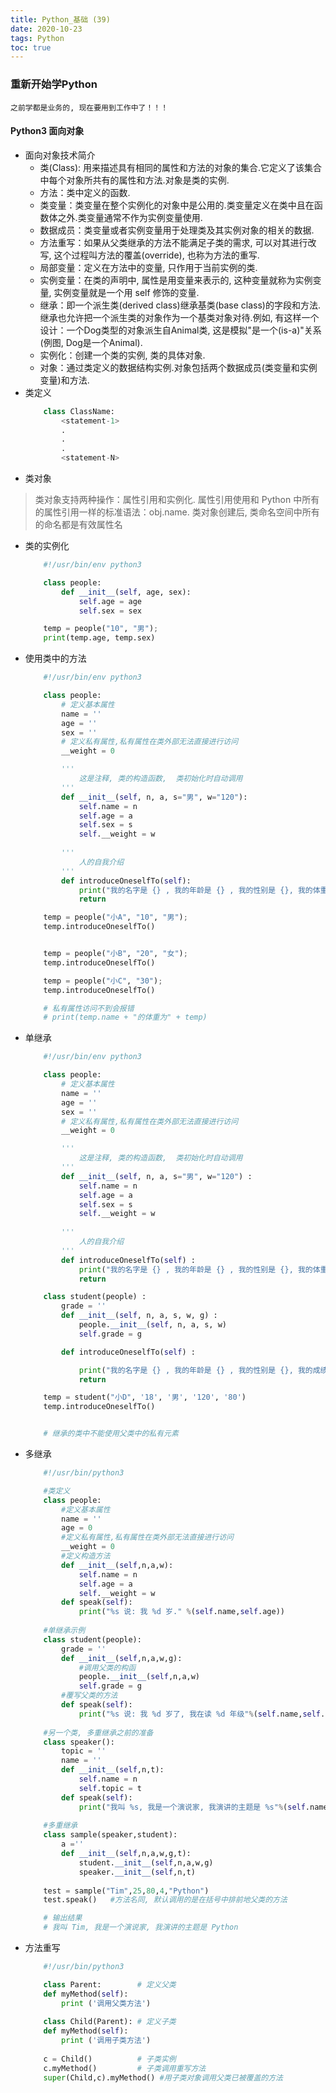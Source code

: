 ```yaml
---
title: Python_基础 (39)
date: 2020-10-23
tags: Python
toc: true
---
```


### 重新开始学Python
    之前学都是业务的, 现在要用到工作中了！！！

<!-- more -->

#### Python3 面向对象
- 面向对象技术简介
    * 类(Class): 用来描述具有相同的属性和方法的对象的集合.它定义了该集合中每个对象所共有的属性和方法.对象是类的实例.
    * 方法：类中定义的函数.
    * 类变量：类变量在整个实例化的对象中是公用的.类变量定义在类中且在函数体之外.类变量通常不作为实例变量使用.
    * 数据成员：类变量或者实例变量用于处理类及其实例对象的相关的数据.
    * 方法重写：如果从父类继承的方法不能满足子类的需求, 可以对其进行改写, 这个过程叫方法的覆盖(override), 也称为方法的重写.
    * 局部变量：定义在方法中的变量, 只作用于当前实例的类.
    * 实例变量：在类的声明中, 属性是用变量来表示的, 这种变量就称为实例变量, 实例变量就是一个用 self 修饰的变量.
    * 继承：即一个派生类(derived class)继承基类(base class)的字段和方法.继承也允许把一个派生类的对象作为一个基类对象对待.例如, 有这样一个设计：一个Dog类型的对象派生自Animal类, 这是模拟"是一个(is-a)"关系(例图, Dog是一个Animal).
    * 实例化：创建一个类的实例, 类的具体对象.
    * 对象：通过类定义的数据结构实例.对象包括两个数据成员(类变量和实例变量)和方法.
- 类定义
    ```python
        class ClassName:
            <statement-1>
            .
            .
            .
            <statement-N>
    ```
- 类对象
> 类对象支持两种操作：属性引用和实例化.
属性引用使用和 Python 中所有的属性引用一样的标准语法：obj.name.
类对象创建后, 类命名空间中所有的命名都是有效属性名
- 类的实例化
    ```python
        #!/usr/bin/env python3
 
        class people:
            def __init__(self, age, sex):
                self.age = age
                self.sex = sex

        temp = people("10", "男");
        print(temp.age, temp.sex)
    ```
- 使用类中的方法
    ```python
        #!/usr/bin/env python3
 
        class people:
            # 定义基本属性
            name = ''
            age = ''
            sex = ''
            # 定义私有属性,私有属性在类外部无法直接进行访问
            __weight = 0

            '''
                这是注释, 类的构造函数,  类初始化时自动调用
            '''
            def __init__(self, n, a, s="男", w="120"):
                self.name = n
                self.age = a
                self.sex = s
                self.__weight = w
            
            '''
                人的自我介绍
            '''
            def introduceOneselfTo(self):
                print("我的名字是 {} , 我的年龄是 {} , 我的性别是 {}, 我的体重是{}".format(self.name, self.age, self.sex, self.__weight))
                return

        temp = people("小A", "10", "男");
        temp.introduceOneselfTo()


        temp = people("小B", "20", "女");
        temp.introduceOneselfTo()

        temp = people("小C", "30");
        temp.introduceOneselfTo()

        # 私有属性访问不到会报错
        # print(temp.name + "的体重为" + temp)
    ```
- 单继承
    ```python
        #!/usr/bin/env python3
 
        class people:
            # 定义基本属性
            name = ''
            age = ''
            sex = ''
            # 定义私有属性,私有属性在类外部无法直接进行访问
            __weight = 0

            '''
                这是注释, 类的构造函数,  类初始化时自动调用
            '''
            def __init__(self, n, a, s="男", w="120") :
                self.name = n
                self.age = a
                self.sex = s
                self.__weight = w
            
            '''
                人的自我介绍
            '''
            def introduceOneselfTo(self) :
                print("我的名字是 {} , 我的年龄是 {} , 我的性别是 {}, 我的体重是{}".format(self.name, self.age, self.sex, self.__weight))
                return

        class student(people) :
            grade = ''
            def __init__(self, n, a, s, w, g) :
                people.__init__(self, n, a, s, w)
                self.grade = g

            def introduceOneselfTo(self) :

                print("我的名字是 {} , 我的年龄是 {} , 我的性别是 {}, 我的成绩是{}".format(self.name, self.age, self.sex, self.grade))
                return

        temp = student("小D", '18', '男', '120', '80')
        temp.introduceOneselfTo()


        # 继承的类中不能使用父类中的私有元素
    ```
- 多继承
    ```python
        #!/usr/bin/python3
 
        #类定义
        class people:
            #定义基本属性
            name = ''
            age = 0
            #定义私有属性,私有属性在类外部无法直接进行访问
            __weight = 0
            #定义构造方法
            def __init__(self,n,a,w):
                self.name = n
                self.age = a
                self.__weight = w
            def speak(self):
                print("%s 说: 我 %d 岁." %(self.name,self.age))
        
        #单继承示例
        class student(people):
            grade = ''
            def __init__(self,n,a,w,g):
                #调用父类的构函
                people.__init__(self,n,a,w)
                self.grade = g
            #覆写父类的方法
            def speak(self):
                print("%s 说: 我 %d 岁了, 我在读 %d 年级"%(self.name,self.age,self.grade))
        
        #另一个类, 多重继承之前的准备
        class speaker():
            topic = ''
            name = ''
            def __init__(self,n,t):
                self.name = n
                self.topic = t
            def speak(self):
                print("我叫 %s, 我是一个演说家, 我演讲的主题是 %s"%(self.name,self.topic))
        
        #多重继承
        class sample(speaker,student):
            a =''
            def __init__(self,n,a,w,g,t):
                student.__init__(self,n,a,w,g)
                speaker.__init__(self,n,t)
        
        test = sample("Tim",25,80,4,"Python")
        test.speak()   #方法名同, 默认调用的是在括号中排前地父类的方法

        # 输出结果
        # 我叫 Tim, 我是一个演说家, 我演讲的主题是 Python
    ```
- 方法重写
    ```python
        #!/usr/bin/python3
 
        class Parent:        # 定义父类
        def myMethod(self):
            print ('调用父类方法')
        
        class Child(Parent): # 定义子类
        def myMethod(self):
            print ('调用子类方法')
        
        c = Child()          # 子类实例
        c.myMethod()         # 子类调用重写方法
        super(Child,c).myMethod() #用子类对象调用父类已被覆盖的方法
    ```




